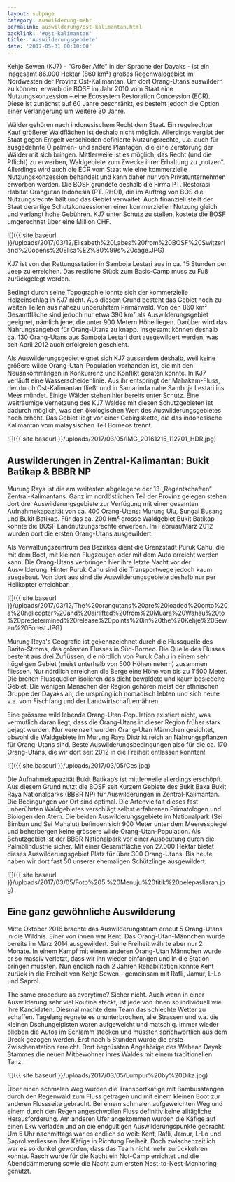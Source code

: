 ```yaml
---
layout: subpage
category: auswilderung-mehr
permalink: auswilderung/ost-kalimantan.html
backlink: '#ost-kalimantan'
title: 'Auswilderungsgebiete'
date: '2017-05-31 00:10:00'
---
```

Kehje Sewen (KJ7) - "Großer Affe" in der Sprache der Dayaks - ist ein insgesamt 86.000 Hektar (860 km²) großes Regenwaldgebiet im Nordwesten der Provinz Ost-Kalimantan. Um dort Orang-Utans auswildern zu können, erwarb die BOSF im Jahr 2010 vom Staat eine Nutzungskonzession – eine Ecosystem Restoration Concession (ECR). Diese ist zunächst auf 60 Jahre beschränkt, es besteht jedoch die Option einer Verlängerung um weitere 30 Jahre.

Wälder gehören nach indonesischem Recht dem Staat. Ein regelrechter Kauf größerer Waldflächen ist deshalb nicht möglich. Allerdings vergibt der Staat gegen Entgelt verschieden definierte Nutzungsrechte, u.a. auch für ausgedehnte Ölpalmen- und andere Plantagen, die eine Zerstörung der Wälder mit sich bringen. Mittlerweile ist es möglich, das Recht (und die Pflicht) zu erwerben, Waldgebiete zum Zwecke ihrer Erhaltung zu „nutzen“. Allerdings wird auch die ECR vom Staat wie eine kommerzielle Nutzungskonzession behandelt und kann daher nur von Privatunternehmen erworben werden. Die BOSF gründete deshalb die Firma PT. Restorasi Habitat Orangutan Indonesia (PT. RHOI), die im Auftrag von BOS die Nutzungsrechte hält und das Gebiet verwaltet. Auch finanziell stellt der Staat derartige Schutzkonzessionen einer kommerziellen Nutzung gleich und verlangt hohe Gebühren. KJ7 unter Schutz zu stellen, kostete die BOSF umgerechnet über eine Million CHF.

![]({{ site.baseurl }}/uploads/2017/03/12/Elisabeth%20Labes%20from%20BOSF%20Switzerland%20opens%20Elisa%E2%80%99s%20cage.JPG)

KJ7 ist von der Rettungsstation in Samboja Lestari aus in ca. 15 Stunden per Jeep zu erreichen. Das restliche Stück zum Basis-Camp muss zu Fuß zurückgelegt werden.

Bedingt durch seine Topographie lohnte sich der kommerzielle Holzeinschlag in KJ7 nicht. Aus diesem Grund besteht das Gebiet noch zu weiten Teilen aus nahezu unberührtem Primärwald. Von den 860 km² Gesamtfläche sind jedoch nur etwa 390 km² als Auswilderungsgebiet geeignet, nämlich jene, die unter 900 Metern Höhe liegen. Darüber wird das Nahrungsangebot für Orang-Utans zu knapp. Insgesamt können deshalb ca. 130 Orang-Utans aus Samboja Lestari dort ausgewildert werden, was seit April 2012 auch erfolgreich geschieht.

Als Auswilderungsgebiet eignet sich KJ7 ausserdem deshalb, weil keine größere wilde Orang-Utan-Population vorhanden ist, die mit den Neuankömmlingen in Konkurrenz und Konflikt geraten könnte. In KJ7 verläuft eine Wasserscheidenlinie. Aus ihr entspringt der Mahakam-Fluss, der durch Ost-Kalimantan fließt und in Samarinda nahe Samboja Lestari ins Meer mündet. Einige Wälder stehen hier bereits unter Schutz. Eine weiträumige Vernetzung des KJ7 Waldes mit diesen Schutzgebieten ist dadurch möglich, was den ökologischen Wert des Auswilderungsgebietes noch erhöht. Das Gebiet liegt vor einer Gebirgskette, die das indonesische Kalimantan vom malaysischen Teil Borneos trennt.

![]({{ site.baseurl }}/uploads/2017/03/05/IMG_20161215_112701_HDR.jpg)


## Auswilderungen in Zentral-Kalimantan: Bukit Batikap & BBBR NP

Murung Raya ist die am weitesten abgelegene der 13 „Regentschaften“ Zentral-Kalimantans. Ganz im nordöstlichen Teil der Provinz gelegen stehen dort drei Auswilderungsgebiete zur Verfügung mit einer gesamten Aufnahmekapazität von ca. 400 Orang-Utans: Murung Ulu, Sungai Busang und Bukit Batikap. Für das ca. 200 km² grosse Waldgebiet Bukit Batikap konnte die BOSF Landnutzungsrechte erwerben. Im Februar/März 2012 wurden dort die ersten Orang-Utans ausgewildert.

Als Verwaltungszentrum des Bezirkes dient die Grenzstadt Puruk Cahu, die mit dem Boot, mit kleinen Flugzeugen oder mit dem Auto erreicht werden kann. Die Orang-Utans verbringen hier ihre letzte Nacht vor der Auswilderung. Hinter Puruk Cahu sind die Transportwege jedoch kaum ausgebaut. Von dort aus sind die Auswilderungsgebiete deshalb nur per Helikopter erreichbar.

![]({{ site.baseurl }}/uploads/2017/03/12/The%20orangutans%20are%20loaded%20onto%20a%20helicopter%20and%20airlifted%20from%20Muara%20Wahau%20to%20predetermined%20release%20points%20in%20the%20Kehje%20Sewen%20Forest.JPG)

Murung Raya's Geografie ist gekennzeichnet durch die Flussquelle des Barito-Stroms, des grössten Flusses in Süd-Borneo. Die Quelle des Flusses besteht aus drei Zuflüssen, die nördlich von Puruk Cahu in einem sehr hügeligen Gebiet (meist unterhalb von 500 Höhenmetern) zusammen fliessen. Nur nördlich erreichen die Berge eine Höhe von bis zu 1'500 Meter. Die breiten Flussquellen isolieren das dicht bewaldete und kaum besiedelte Gebiet. Die wenigen Menschen der Region gehören meist der ethnischen Gruppe der Dayaks an, die ursprünglich nomadisch lebten und sich heute v.a. vom Fischfang und der Landwirtschaft ernähren.

Eine grössere wild lebende Orang-Utan-Population existiert nicht, was vermutlich daran liegt, dass die Orang-Utans in dieser Region früher stark gejagt wurden. Nur vereinzelt wurden Orang-Utan Männchen gesichtet, obwohl die Waldgebiete im Murung Raya Distrikt reich an Nahrungspflanzen für Orang-Utans sind. Beste Auswilderungsbedingungen also für die ca. 170 Orang-Utans, die wir dort seit 2012 in die Freiheit entlassen konnten!

![]({{ site.baseurl }}/uploads/2017/03/05/Ces.jpg)

Die Aufnahmekapazität Bukit Batikap’s ist mittlerweile allerdings erschöpft. Aus diesem Grund nutzt die BOSF seit Kurzem Gebiete des Bukit Baka Bukit Raya Nationalparks (BBBR NP) für Auswilderungen in Zentral-Kalimantan. Die Bedingungen vor Ort sind optimal. Die Artenvielfalt dieses fast unberührten Waldgebietes verschlägt selbst erfahrenen Primatologen und Biologen den Atem. Die beiden Auswilderungsgebiete im Nationalpark (Sei Bimban und Sei Mahalut) befinden sich 900 Meter unter dem Meeresspiegel und beherbergen keine grössere wilde Orang-Utan-Population. Als Schutzgebiet ist der BBBR Nationalpark vor einer Ausbeutung durch die Palmölindustrie sicher. Mit einer Gesamtfläche von 27.000 Hektar bietet dieses Auswilderungsgebiet Platz für über 300 Orang-Utans. Bis heute haben wir dort fast 50 unserer ehemaligen Schützlinge ausgewildert.

![]({{ site.baseurl }}/uploads/2017/03/05/Foto%205.%20Menuju%20titik%20pelepasliaran.jpg)

## Eine ganz gewöhnliche Auswilderung

Mitte Oktober 2016 brachte das Auswilderungsteam erneut 5 Orang-Utans in die Wildnis. Einer von ihnen war Kent. Das Orang-Utan-Männchen wurde bereits im März 2014 ausgewildert. Seine Freiheit währte aber nur 2 Monate. In einem Kampf mit einem anderen Orang-Utan Männchen wurde er so massiv verletzt, dass wir ihn wieder einfangen und in die Station bringen mussten. Nun endlich nach 2 Jahren Rehabilitation konnte Kent zurück in die Freiheit von Kehje Sewen - gemeinsam mit Rafli, Jamur, L-Lo und Saprol.

The same procedure as everytime? Sicher nicht. Auch wenn in einer Auswilderung sehr viel Routine steckt, ist jede von ihnen so individuell wie ihre Kandidaten. Diesmal machte dem Team das schlechte Wetter zu schaffen. Tagelang regnete es ununterbrochen, alle Strassen und v.a. die kleinen Dschungelpisten waren aufgeweicht und matschig. Immer wieder blieben die Autos im Schlamm stecken und mussten sprichwörtlich aus dem Dreck gezogen werden. Erst nach 5 Stunden wurde die erste Zwischenstation erreicht. Dort begrüssten Angehörige des Wehean Dayak Stammes die neuen Mitbewohner ihres Waldes mit einem traditionellen Tanz.

![]({{ site.baseurl }}/uploads/2017/03/05/Lumpur%20by%20Dika.jpg)

Über einen schmalen Weg wurden die Transportkäfige mit Bambusstangen durch den Regenwald zum Fluss getragen und mit einem kleinen Boot zur anderen Flussseite gebracht. Bei einem schmalen aufgeweichten Weg und einem durch den Regen angeschwollen Fluss definitiv keine alltägliche Herausforderung. Am anderen Ufer angekommen wurden die Käfige auf einen Lkw verladen und an die endgültigen Auswilderungspunkte gebracht. Um 5 Uhr nachmittags war es endlich so weit: Kent, Rafli, Jamur, L-Lo und Saprol verliessen ihre Käfige in Richtung Freiheit. Doch zwischenzeitlich war es so dunkel geworden, dass das Team nicht mehr zurückkehren konnte. Rasch wurde für die Nacht ein Not-Camp errichtet und die Abenddämmerung sowie die Nacht zum ersten Nest-to-Nest-Monitoring genutzt.
